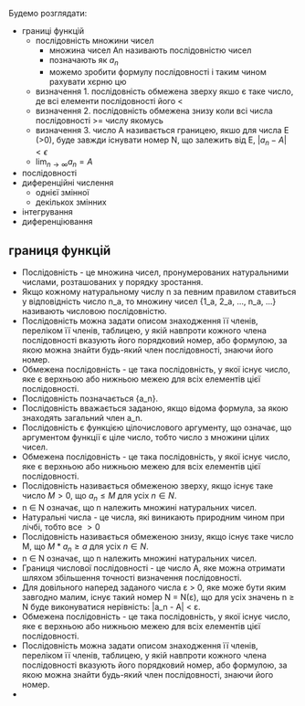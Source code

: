 Будемо розглядати:

- границі функцій
  - послідовність множини чисел
    - множина чисел Аn називають послідовністю чисел
    - позначають як ${a_n}$
    - можемо зробити формулу послідовності і таким чином рахувати хєрню цю
  - визначення 1. послідовність обмежена зверху якшо є таке число, де всі елементи послідовності його <
  - визначення 2. послідовність обмежена знизу коли всі числа послідовності >= числу якомусь
  - визначення 3. число А називається границею, якшо для числа E (>0), буде завжди існувати номер N, що залежить від E, $\displaystyle|a_n-A|<\epsilon$
  - $\displaystyle\lim_{n \to \infty}a_n=A$
- послідовності
- диференційні числення
  - однієї змінної
  - декількох змінних
- інтегрування
- диференціювання

## границя функцій

- Послідовність - це множина чисел, пронумерованих натуральними числами, розташованих у порядку зростання.
- Якщо кожному натуральному числу n за певним правилом ставиться у відповідність число n_a, то множину чисел {1_a, 2_a, ..., n_a, ...} називають числовою послідовністю.
- Послідовність можна задати описом знаходження її членів, переліком її членів, таблицею, у якій навпроти кожного члена послідовності вказують його порядковий номер, або формулою, за якою можна знайти будь-який член послідовності, знаючи його номер.
- Обмежена послідовність - це така послідовність, у якої існує число, яке є верхньою або нижньою межею для всіх елементів цієї послідовності.
- Послідовність позначається {a_n}.
- Послідовність вважається заданою, якщо відома формула, за якою знаходять загальний член a_n.
- Послідовність є функцією цілочислового аргументу, що означає, що аргументом функції є ціле число, тобто число з множини цілих чисел.
- Обмежена послідовність - це така послідовність, у якої існує число, яке є верхньою або нижньою межею для всіх елементів цієї послідовності.
- Послідовність називається обмеженою зверху, якщо існує таке число $М > 0$, що $a_n ≤ M$ для усіх $n ∈ N$.
- n ∈ N означає, що n належить множині натуральних чисел.
- Натуральні числа - це числа, які виникають природним чином при лічбі, тобто все $>0$
- Послідовність називається обмеженою знизу, якщо існує таке число M, що $M*a_n ≥ a$ для усіх $n ∈ N$.
- n ∈ N означає, що n належить множині натуральних чисел.
- Границя числової послідовності - це число A, яке можна отримати шляхом збільшення точності визначення послідовності.
- Для довільного наперед заданого числа ε > 0, яке може бути яким завгодно малим, існує такий номер N = N(ε), що для усіх значень n ≥ N буде виконуватися нерівність: |a_n - A| < ε.
- Обмежена послідовність - це така послідовність, у якої існує число, яке є верхньою або нижньою межею для всіх елементів цієї послідовності.
- Послідовність можна задати описом знаходження її членів, переліком її членів, таблицею, у якій навпроти кожного члена послідовності вказують його порядковий номер, або формулою, за якою можна знайти будь-який член послідовності, знаючи його номер.
-
